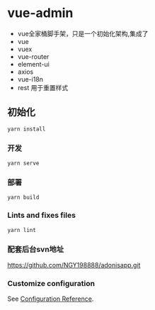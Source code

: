 # vue-admin
> 
 + vue全家桶脚手架，只是一个初始化架构,集成了
 +  vue
 + vuex
 + vue-router
 + element-ui
 + axios
 + vue-i18n
 + rest 用于重置样式
## 初始化
```
yarn install
```

### 开发
```
yarn serve
```

### 部署
```
yarn build
```

### Lints and fixes files
```
yarn lint
```
### 配套后台svn地址
  https://github.com/NGY198888/adonisapp.git
### Customize configuration
See [Configuration Reference](https://cli.vuejs.org/config/).

